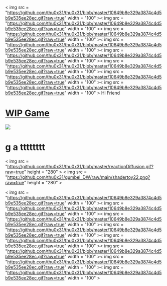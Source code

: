 < img src = "https://github.com/thu0x31/thu0x31/blob/master/10649b8e329a3874c4d5b9e535ee28ec.gif?raw=true" width = "100" >< img src = "https://github.com/thu0x31/thu0x31/blob/master/10649b8e329a3874c4d5b9e535ee28ec.gif?raw=true" width = "100" >< img src = "https://github.com/thu0x31/thu0x31/blob/master/10649b8e329a3874c4d5b9e535ee28ec.gif?raw=true" width = "100" >< img src = "https://github.com/thu0x31/thu0x31/blob/master/10649b8e329a3874c4d5b9e535ee28ec.gif?raw=true" width = "100" >< img src = "https://github.com/thu0x31/thu0x31/blob/master/10649b8e329a3874c4d5b9e535ee28ec.gif?raw=true" width = "100" >< img src = "https://github.com/thu0x31/thu0x31/blob/master/10649b8e329a3874c4d5b9e535ee28ec.gif?raw=true" width = "100" >< img src = "https://github.com/thu0x31/thu0x31/blob/master/10649b8e329a3874c4d5b9e535ee28ec.gif?raw=true" width = "100" >< img src = "https://github.com/thu0x31/thu0x31/blob/master/10649b8e329a3874c4d5b9e535ee28ec.gif?raw=true" width = "100" >
Hi Friend
# [WIP Game](http://www.youtube.com/watch?v=-KmMpRVATLc)
  [![](http://img.youtube.com/vi/-KmMpRVATLc/mqdefault.jpg)](http://www.youtube.com/watch?v=-KmMpRVATLc "")
# g a tttttttt
< img src = "https://github.com/thu0x31/thu0x31/blob/master/reactionDiffusion.gif?raw=true" height = "280" > < img src = "https://github.com/thu0x31/gumbel_DW/raw/main/shadertoy22.png?raw=true" height = "280" >

< img src = "https://github.com/thu0x31/thu0x31/blob/master/10649b8e329a3874c4d5b9e535ee28ec.gif?raw=true" width = "100" >< img src = "https://github.com/thu0x31/thu0x31/blob/master/10649b8e329a3874c4d5b9e535ee28ec.gif?raw=true" width = "100" >< img src = "https://github.com/thu0x31/thu0x31/blob/master/10649b8e329a3874c4d5b9e535ee28ec.gif?raw=true" width = "100" >< img src = "https://github.com/thu0x31/thu0x31/blob/master/10649b8e329a3874c4d5b9e535ee28ec.gif?raw=true" width = "100" >< img src = "https://github.com/thu0x31/thu0x31/blob/master/10649b8e329a3874c4d5b9e535ee28ec.gif?raw=true" width = "100" >< img src = "https://github.com/thu0x31/thu0x31/blob/master/10649b8e329a3874c4d5b9e535ee28ec.gif?raw=true" width = "100" >< img src = "https://github.com/thu0x31/thu0x31/blob/master/10649b8e329a3874c4d5b9e535ee28ec.gif?raw=true" width = "100" >< img src = "https://github.com/thu0x31/thu0x31/blob/master/10649b8e329a3874c4d5b9e535ee28ec.gif?raw=true" width = "100" >
